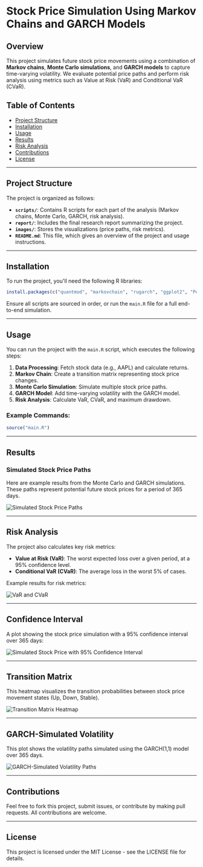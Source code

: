 
# **Stock Price Simulation Using Markov Chains and GARCH Models**

## **Overview**
This project simulates future stock price movements using a combination of **Markov chains**, **Monte Carlo simulations**, and **GARCH models** to capture time-varying volatility. We evaluate potential price paths and perform risk analysis using metrics such as Value at Risk (VaR) and Conditional VaR (CVaR).

## **Table of Contents**
- [Project Structure](#project-structure)
- [Installation](#installation)
- [Usage](#usage)
- [Results](#results)
- [Risk Analysis](#risk-analysis)
- [Contributions](#contributions)
- [License](#license)

---

## **Project Structure**
The project is organized as follows:
- **`scripts/`**: Contains R scripts for each part of the analysis (Markov chains, Monte Carlo, GARCH, risk analysis).
- **`report/`**: Includes the final research report summarizing the project.
- **`images/`**: Stores the visualizations (price paths, risk metrics).
- **`README.md`**: This file, which gives an overview of the project and usage instructions.

---

## **Installation**
To run the project, you'll need the following R libraries:
```r
install.packages(c("quantmod", "markovchain", "rugarch", "ggplot2", "PerformanceAnalytics"))
```
Ensure all scripts are sourced in order, or run the `main.R` file for a full end-to-end simulation.

---

## **Usage**
You can run the project with the `main.R` script, which executes the following steps:
1. **Data Processing**: Fetch stock data (e.g., AAPL) and calculate returns.
2. **Markov Chain**: Create a transition matrix representing stock price changes.
3. **Monte Carlo Simulation**: Simulate multiple stock price paths.
4. **GARCH Model**: Add time-varying volatility with the GARCH model.
5. **Risk Analysis**: Calculate VaR, CVaR, and maximum drawdown.

### **Example Commands**:
```r
source("main.R")
```

---

## **Results**
### **Simulated Stock Price Paths**
Here are example results from the Monte Carlo and GARCH simulations. These paths represent potential future stock prices for a period of 365 days.

![Simulated Stock Price Paths](./plot1.png)

---

## **Risk Analysis**
The project also calculates key risk metrics:
- **Value at Risk (VaR)**: The worst expected loss over a given period, at a 95% confidence level.
- **Conditional VaR (CVaR)**: The average loss in the worst 5% of cases.

Example results for risk metrics:

![VaR and CVaR](./plot2.png)

---

## **Confidence Interval**
A plot showing the stock price simulation with a 95% confidence interval over 365 days:

![Simulated Stock Price with 95% Confidence Interval](./plot3.png)

---

## **Transition Matrix**
This heatmap visualizes the transition probabilities between stock price movement states (Up, Down, Stable).

![Transition Matrix Heatmap](./plot4.png)

---

## **GARCH-Simulated Volatility**
This plot shows the volatility paths simulated using the GARCH(1,1) model over 365 days.

![GARCH-Simulated Volatility Paths](./plot5.png)

---

## **Contributions**
Feel free to fork this project, submit issues, or contribute by making pull requests. All contributions are welcome.

---

## **License**
This project is licensed under the MIT License - see the LICENSE file for details.

